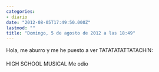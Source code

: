 ```yaml
---
categories:
- diario
date: "2012-08-05T17:49:50.000Z"
lastmod: ""
title: "Domingo, 5 de agosto de 2012 a las 18:49"
---
```


Hola, me aburro y me he puesto a ver TATATATATTATACHíN:

HIGH SCHOOL MUSICAL
Me odio